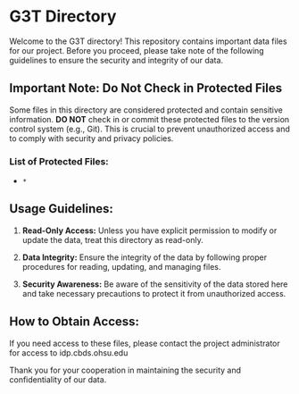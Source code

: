 # G3T Directory

Welcome to the G3T directory! This repository contains important data files for our project. Before you proceed, please take note of the following guidelines to ensure the security and integrity of our data.

## Important Note: Do Not Check in Protected Files

Some files in this directory are considered protected and contain sensitive information. **DO NOT** check in or commit these protected files to the version control system (e.g., Git). This is crucial to prevent unauthorized access and to comply with security and privacy policies.

### List of Protected Files:

- `*`


## Usage Guidelines:

1. **Read-Only Access:** Unless you have explicit permission to modify or update the data, treat this directory as read-only.

2. **Data Integrity:** Ensure the integrity of the data by following proper procedures for reading, updating, and managing files.

3. **Security Awareness:** Be aware of the sensitivity of the data stored here and take necessary precautions to protect it from unauthorized access.

## How to Obtain Access:

If you need access to these files, please contact the project administrator for access to idp.cbds.ohsu.edu

Thank you for your cooperation in maintaining the security and confidentiality of our data.

